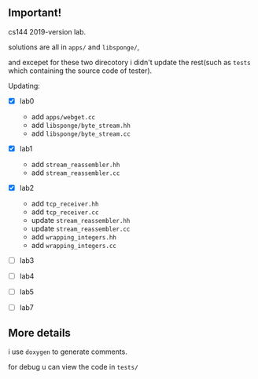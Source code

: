 ## Important!

cs144 2019-version lab.

solutions are all in `apps/` and `libsponge/`, 

and excepet for these two direcotory i didn't update the rest(such as `tests` which containing the source code of tester).

Updating:
- [x] lab0
  - add `apps/webget.cc`
  - add `libsponge/byte_stream.hh`
  - add `libsponge/byte_stream.cc`
- [x] lab1
  - add `stream_reassembler.hh`
  - add `stream_reassembler.cc`
- [x] lab2
  - add `tcp_receiver.hh`
  - add `tcp_receiver.cc`
  - update `stream_reassembler.hh`
  - update `stream_reassembler.cc`
  - add `wrapping_integers.hh`
  - add `wrapping_integers.cc`
- [ ] lab3
- [ ] lab4
- [ ] lab5
- [ ] lab7


## More details

i use `doxygen` to generate comments.

for debug u can view the code in `tests/`
